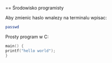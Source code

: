 ==  Środowisko programisty

Aby zmienic haslo wnalezy na terminalu wpisac:
```sh
passwd
```


Prosty program w C:

```c
main() {
printf("hello world");
}
